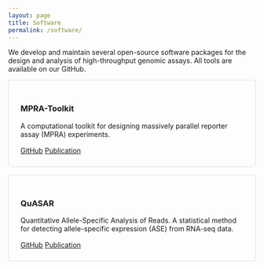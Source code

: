 ```yaml
---
layout: page
title: Software
permalink: /software/
---
```


We develop and maintain several open-source software packages for the design and analysis of high-throughput genomic assays. All tools are available on our GitHub.

<div class="container" style="display: grid; grid-template-columns: repeat(auto-fit, minmax(300px, 1fr)); gap: 1rem;">
    <div class="card" style="border: 1px solid #ddd; border-radius: 5px; padding: 1.5rem;">
        <h3 class="card-header-title is-centered">MPRA-Toolkit</h3>
        <div class="card-content">
            <p>A computational toolkit for designing massively parallel reporter assay (MPRA) experiments.</p>
            <div class="buttons is-centered" style="margin-top: 1rem;">
                <a class="button is-link" href="https://github.com/tewheylab/mpra-toolkit">GitHub</a>
                <a class="button is-light" href="https://doi.org/10.1016/j.cell.2016.05.001">Publication</a>
            </div>
        </div>
    </div>
    <div class="card" style="border: 1px solid #ddd; border-radius: 5px; padding: 1.5rem;">
        <h3 class="card-header-title is-centered">QuASAR</h3>
        <div class="card-content">
            <p>Quantitative Allele-Specific Analysis of Reads. A statistical method for detecting allele-specific expression (ASE) from RNA-seq data.</p>
            <div class="buttons is-centered" style="margin-top: 1rem;">
                <a class="button is-link" href="https://github.com/tewheylab/QuASAR">GitHub</a>
                <a class="button is-light" href="https://doi.org/10.1093/bioinformatics/btu058">Publication</a>
            </div>
        </div>
    </div>
    </div>
